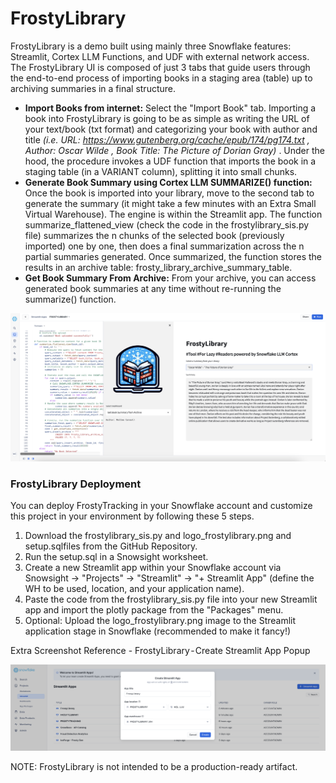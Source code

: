 # FrostyLibrary
FrostyLibrary is a demo built using mainly three Snowflake features: Streamlit, Cortex LLM Functions, and UDF with external network access. 
The FrostyLibrary UI is composed of just 3 tabs that guide users through the end-to-end process of importing books in a staging area (table) up to archiving summaries in a final structure.
- **Import Books from internet:** Select the "Import Book" tab. Importing a book into FrostyLibrary is going to be as simple as writing the URL of your text/book (txt format) and categorizing your book with author and title _(i.e. URL: https://www.gutenberg.org/cache/epub/174/pg174.txt , Author: Oscar Wilde , Book Title: The Picture of Dorian Gray)_ .
Under the hood, the procedure invokes a UDF function that imports the book in a staging table (in a VARIANT column), splitting it into small chunks.
- **Generate Book Summary using Cortex LLM SUMMARIZE() function:** Once the book is imported into your library, move to the second tab to generate the summary (it might take a few minutes with an Extra Small Virtual Warehouse). The engine is within the Streamlit app. The function summarize_flattened_view (check the code in the frostylibrary_sis.py file) summarizes the n chunks of the selected book (previously imported) one by one, then does a final summarization across the n partial summaries generated. Once summarized, the function stores the results in an archive table: frosty_library_archive_summary_table.
- **Get Book Summary From Archive:** From your archive, you can access generated book summaries at any time without re-running the summarize() function.

![alt text](https://github.com/matteo-consoli/frostylibrary/blob/main/screenshot.png?raw=true)

### FrostyLibrary Deployment
You can deploy FrostyTracking in your Snowflake account and customize this project in your environment by following these 5 steps.
1) Download the frostylibrary_sis.py and logo_frostylibrary.png and setup.sqlfiles from the GitHub Repository.
2) Run the setup.sql in a Snowsight worksheet.
3) Create a new Streamlit app within your Snowflake account via Snowsight -> "Projects" -> "Streamlit" -> "+ Streamlit App" (define the WH to be used, location, and your application name).
4) Paste the code from the frostylibrary_sis.py file into your new Streamlit app and import the plotly package from the "Packages" menu.
5) Optional: Upload the logo_frostylibrary.png image to the Streamlit application stage in Snowflake (recommended to make it fancy!)

Extra Screenshot Reference - FrostyLibrary - Create Streamlit App Popup

![alt text](https://github.com/matteo-consoli/frostylibrary/blob/main/screenshot_setup_streamlit.png?raw=true)

NOTE: FrostyLibrary is not intended to be a production-ready artifact.
